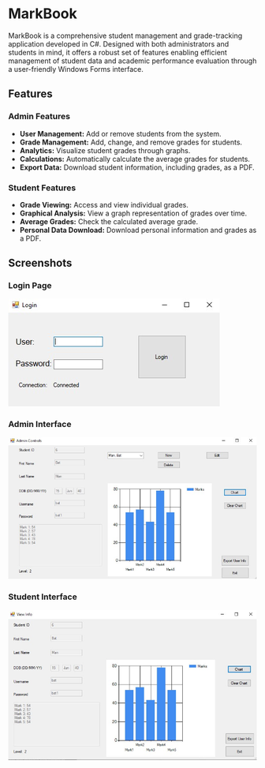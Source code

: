 # MarkBook

MarkBook is a comprehensive student management and grade-tracking application developed in C#. Designed with both administrators and students in mind, it offers a robust set of features enabling efficient management of student data and academic performance evaluation through a user-friendly Windows Forms interface.

## Features

### Admin Features
- **User Management:** Add or remove students from the system.
- **Grade Management:** Add, change, and remove grades for students.
- **Analytics:** Visualize student grades through graphs.
- **Calculations:** Automatically calculate the average grades for students.
- **Export Data:** Download student information, including grades, as a PDF.

### Student Features
- **Grade Viewing:** Access and view individual grades.
- **Graphical Analysis:** View a graph representation of grades over time.
- **Average Grades:** Check the calculated average grade.
- **Personal Data Download:** Download personal information and grades as a PDF.

## Screenshots

### Login Page
![Login Interface](images/loginPage.jpg)

### Admin Interface
![Admin Interface](images/adminControls.jpg)

### Student Interface
![Student Interface](images/studentControls.jpg)



